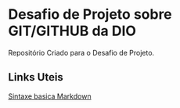 # Desafio de Projeto sobre GIT/GITHUB da DIO
Repositório Criado para o Desafio de Projeto.

## Links Uteis 
 [Sintaxe basica Markdown](https://www.markdownguide.org/basic-syntax/)
